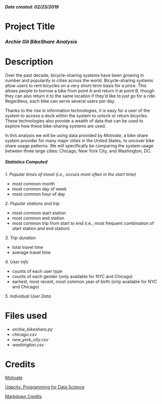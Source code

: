 ##### Date created: 02/23/2019

# Project Title
### _*Archie Git BikeShare Analysis*_

# Description
Over the past decade, bicycle-sharing systems have been growing in number and popularity in cities across the world. Bicycle-sharing systems allow users to rent bicycles on a very short-term basis for a price. This allows people to borrow a bike from point A and return it at point B, though they can also return it to the same location if they'd like to just go for a ride. Regardless, each bike can serve several users per day.

Thanks to the rise in information technologies, it is easy for a user of the system to access a dock within the system to unlock or return bicycles. These technologies also provide a wealth of data that can be used to explore how these bike-sharing systems are used.

In this analysis we will be using data provided by *Motivate*, a bike share system provider for many major cities in the United States, to uncover bike share usage patterns. We will specifically be comparing the system usage between three large cities: Chicago, New York City, and Washington, DC.

##### Statistics Computed

_1. Popular times of travel (i.e., occurs most often in the start time)_
- most common month
- most common day of week
- most common hour of day

_2. Popular stations and trip_
- most common start station
- most common end station
- most common trip from start to end (i.e., most frequent combination of start station and end station)

_3. Trip duration_
- total travel time
- average travel time

_4. User info_
- counts of each user type
- counts of each gender (only available for NYC and Chicago)
- earliest, most recent, most common year of birth (only available for NYC and Chicago)

_5. Individual User Data_

# Files used
- *archie_bikeshare.py*
- *chicago.csv*
- *new_york_city.csv*
- *washington.csv*

# Credits
[Motivate](https://www.motivateco.com/)

[Udacity: Programming for Data Science](https://www.udacity.com/course/programming-for-data-science-nanodegree--nd104)

[Markdown Credits](https://github.com/atom/markdown-preview)
